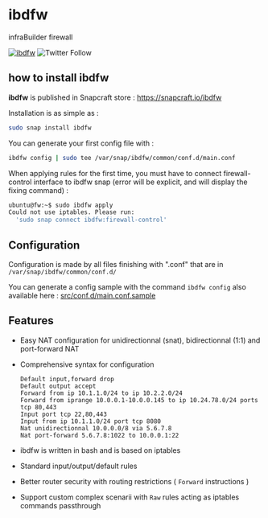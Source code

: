 # ibdfw
infraBuilder firewall

[![ibdfw](https://snapcraft.io//ibdfw/badge.svg)](https://snapcraft.io/ibdfw) ![Twitter Follow](https://img.shields.io/twitter/follow/infrabuilder?style=social)

## how to install ibdfw

**ibdfw** is published in Snapcraft store : https://snapcraft.io/ibdfw

Installation is as simple as :

```bash
sudo snap install ibdfw
```

You can generate your first config file with : 
```bash
ibdfw config | sudo tee /var/snap/ibdfw/common/conf.d/main.conf
```

When applying rules for the first time, you must have to connect firewall-control interface to ibdfw snap (error will be explicit, and will display the fixing command) : 
```bash
ubuntu@fw:~$ sudo ibdfw apply
Could not use iptables. Please run:
  'sudo snap connect ibdfw:firewall-control'
```

## Configuration

Configuration is made by all files finishing with ".conf" that are in `/var/snap/ibdfw/common/conf.d/`

You can generate a config sample with the command `ibdfw config` also available here : [src/conf.d/main.conf.sample](src/conf.d/main.conf.sample)

## Features

- Easy NAT configuration for unidirectionnal (snat), bidirectionnal (1:1) and port-forward NAT

- Comprehensive syntax for configuration

  ```
  Default input,forward drop
  Default output accept
  Forward from ip 10.1.1.0/24 to ip 10.2.2.0/24
  Forward from iprange 10.0.0.1-10.0.0.145 to ip 10.24.78.0/24 ports tcp 80,443
  Input port tcp 22,80,443
  Input from ip 10.1.1.0/24 port tcp 8080
  Nat unidirectionnal 10.0.0.0/8 via 5.6.7.8
  Nat port-forward 5.6.7.8:1022 to 10.0.0.1:22
  ```

- ibdfw is written in bash and is based on iptables

- Standard input/output/default rules

- Better router security with routing restrictions ( `Forward` instructions )

- Support custom complex scenarii with `Raw` rules acting as iptables commands passthrough

